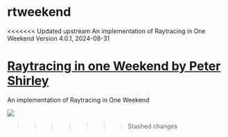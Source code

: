 # rtweekend
<<<<<<< Updated upstream
 An implementation of Raytracing in One Weekend Version 4.0.1, 2024-08-31

[Raytracing in one Weekend by Peter Shirley](https://raytracing.github.io/books/RayTracingInOneWeekend.html)
=======
 An implementation of Raytracing in One Weekend

![](images/image043_final_scene.ppm)
>>>>>>> Stashed changes
